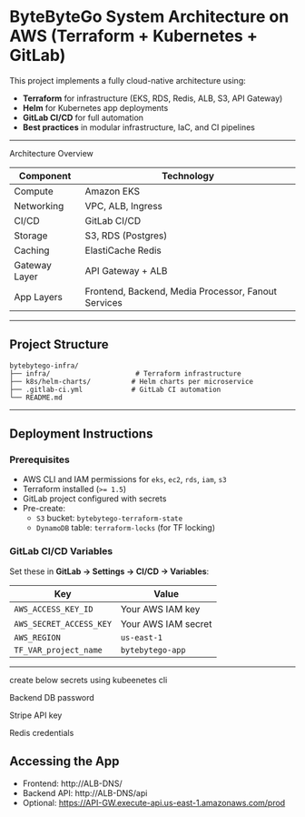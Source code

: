 # ByteByteGo System Architecture on AWS (Terraform + Kubernetes + GitLab)



This project implements a fully cloud-native architecture using:
- **Terraform** for infrastructure (EKS, RDS, Redis, ALB, S3, API Gateway)
- **Helm** for Kubernetes app deployments
- **GitLab CI/CD** for full automation
- **Best practices** in modular infrastructure, IaC, and CI pipelines

---

 Architecture Overview

| Component        | Technology         |
|------------------|--------------------|
| Compute          | Amazon EKS         |
| Networking       | VPC, ALB, Ingress  |
| CI/CD            | GitLab CI/CD       |
| Storage          | S3, RDS (Postgres) |
| Caching          | ElastiCache Redis  |
| Gateway Layer    | API Gateway + ALB  |
| App Layers       | Frontend, Backend, Media Processor, Fanout Services

---

##  Project Structure

```
bytebytego-infra/
├── infra/                     # Terraform infrastructure
├── k8s/helm-charts/          # Helm charts per microservice
├── .gitlab-ci.yml            # GitLab CI automation
└── README.md
```

---

## Deployment Instructions

###  Prerequisites

- AWS CLI and IAM permissions for `eks`, `ec2`, `rds`, `iam`, `s3`
- Terraform installed (`>= 1.5`)
- GitLab project configured with secrets
- Pre-create:
  - `S3` bucket: `bytebytego-terraform-state`
  - `DynamoDB` table: `terraform-locks` (for TF locking)

###  GitLab CI/CD Variables

Set these in **GitLab → Settings → CI/CD → Variables**:

| Key                     | Value                        |
|-------------------------|------------------------------|
| `AWS_ACCESS_KEY_ID`     | Your AWS IAM key             |
| `AWS_SECRET_ACCESS_KEY` | Your AWS IAM secret          |
| `AWS_REGION`            | `us-east-1`                  |
| `TF_VAR_project_name`   | `bytebytego-app`             |

---
create  below secrets using kubeenetes cli

Backend DB password

Stripe API key

Redis credentials


## Accessing the App

- Frontend: http://ALB-DNS/
- Backend API: http://ALB-DNS/api
- Optional: https://API-GW.execute-api.us-east-1.amazonaws.com/prod





